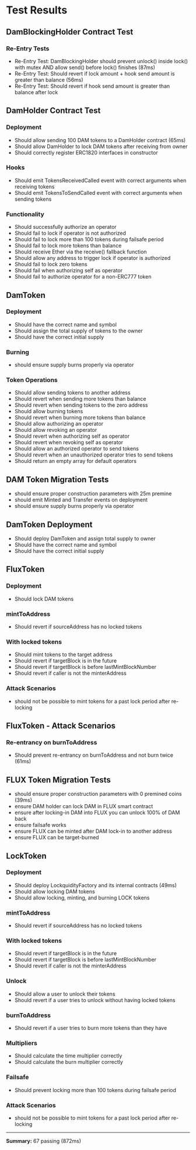 # Test Results

## DamBlockingHolder Contract Test

### Re-Entry Tests

- Re-Entry Test: DamBlockingHolder should prevent unlock() inside lock() with mutex AND allow send() before lock() finishes (87ms)
- Re-Entry Test: Should revert if lock amount + hook send amount is greater than balance (56ms)
- Re-Entry Test: Should revert if hook send amount is greater than balance after lock

## DamHolder Contract Test

### Deployment

- Should allow sending 100 DAM tokens to a DamHolder contract (65ms)
- Should allow DamHolder to lock DAM tokens after receiving from owner
- Should correctly register ERC1820 interfaces in constructor

### Hooks

- Should emit TokensReceivedCalled event with correct arguments when receiving tokens
- Should emit TokensToSendCalled event with correct arguments when sending tokens

### Functionality

- Should successfully authorize an operator
- Should fail to lock if operator is not authorized
- Should fail to lock more than 100 tokens during failsafe period
- Should fail to lock more tokens than balance
- Should receive Ether via the receive() fallback function
- Should allow any address to trigger lock if operator is authorized
- Should fail to lock zero tokens
- Should fail when authorizing self as operator
- Should fail to authorize operator for a non-ERC777 token

## DamToken

### Deployment

- Should have the correct name and symbol
- Should assign the total supply of tokens to the owner
- Should have the correct initial supply

### Burning

- should ensure supply burns properly via operator

### Token Operations

- Should allow sending tokens to another address
- Should revert when sending more tokens than balance
- Should revert when sending tokens to the zero address
- Should allow burning tokens
- Should revert when burning more tokens than balance
- Should allow authorizing an operator
- Should allow revoking an operator
- Should revert when authorizing self as operator
- Should revert when revoking self as operator
- Should allow an authorized operator to send tokens
- Should revert when an unauthorized operator tries to send tokens
- Should return an empty array for default operators

## DAM Token Migration Tests

- should ensure proper construction parameters with 25m premine
- should emit Minted and Transfer events on deployment
- should ensure supply burns properly via operator

## DamToken Deployment

- Should deploy DamToken and assign total supply to owner
- Should have the correct name and symbol
- Should have the correct initial supply

## FluxToken

### Deployment

- Should lock DAM tokens

### mintToAddress

- Should revert if sourceAddress has no locked tokens

### With locked tokens

- Should mint tokens to the target address
- Should revert if targetBlock is in the future
- Should revert if targetBlock is before lastMintBlockNumber
- Should revert if caller is not the minterAddress

### Attack Scenarios

- should not be possible to mint tokens for a past lock period after re-locking

## FluxToken - Attack Scenarios

### Re-entrancy on burnToAddress

- Should prevent re-entrancy on burnToAddress and not burn twice (61ms)

## FLUX Token Migration Tests

- should ensure proper construction parameters with 0 premined coins (39ms)
- ensure DAM holder can lock DAM in FLUX smart contract
- ensure after locking-in DAM into FLUX you can unlock 100% of DAM back
- ensure failsafe works
- ensure FLUX can be minted after DAM lock-in to another address
- ensure FLUX can be target-burned

## LockToken

### Deployment

- Should deploy LockquidityFactory and its internal contracts (49ms)
- Should allow locking DAM tokens
- Should allow locking, minting, and burning LOCK tokens

### mintToAddress

- Should revert if sourceAddress has no locked tokens

### With locked tokens

- Should revert if targetBlock is in the future
- Should revert if targetBlock is before lastMintBlockNumber
- Should revert if caller is not the minterAddress

### Unlock

- Should allow a user to unlock their tokens
- Should revert if a user tries to unlock without having locked tokens

### burnToAddress

- Should revert if a user tries to burn more tokens than they have

### Multipliers

- Should calculate the time multiplier correctly
- Should calculate the burn multiplier correctly

### Failsafe

- Should prevent locking more than 100 tokens during failsafe period

### Attack Scenarios

- should not be possible to mint tokens for a past lock period after re-locking

---

**Summary:** 67 passing (872ms)
